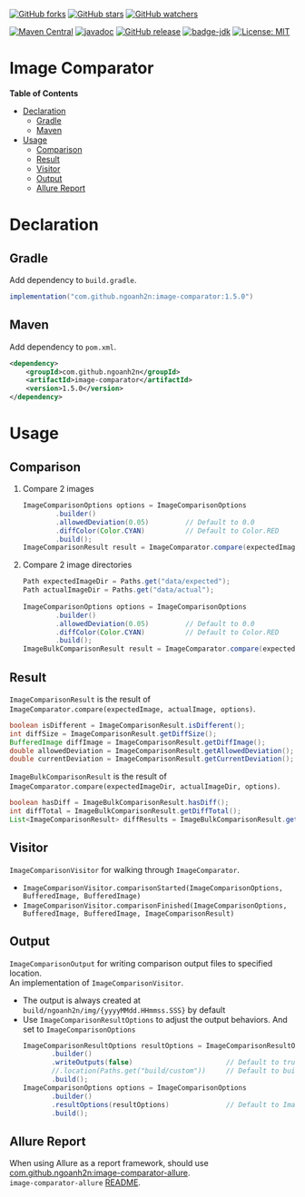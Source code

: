 [![GitHub forks](https://img.shields.io/github/forks/ngoanh2n/image-comparator.svg?style=social&label=Fork&maxAge=2592000)](https://github.com/ngoanh2n/image-comparator/network/members/)
[![GitHub stars](https://img.shields.io/github/stars/ngoanh2n/image-comparator.svg?style=social&label=Star&maxAge=2592000)](https://github.com/ngoanh2n/image-comparator/stargazers/)
[![GitHub watchers](https://img.shields.io/github/watchers/ngoanh2n/image-comparator.svg?style=social&label=Watch&maxAge=2592000)](https://github.com/ngoanh2n/image-comparator/watchers/)

[![Maven Central](https://maven-badges.herokuapp.com/maven-central/com.github.ngoanh2n/image-comparator/badge.svg)](https://maven-badges.herokuapp.com/maven-central/com.github.ngoanh2n/image-comparator)
[![javadoc](https://javadoc.io/badge2/com.github.ngoanh2n/image-comparator/javadoc.svg)](https://javadoc.io/doc/com.github.ngoanh2n/image-comparator)
[![GitHub release](https://img.shields.io/github/release/ngoanh2n/image-comparator.svg)](https://github.com/ngoanh2n/image-comparator/releases/)
[![badge-jdk](https://img.shields.io/badge/jdk-17-blue.svg)](http://www.oracle.com/technetwork/java/javase/downloads/index.html)
[![License: MIT](https://img.shields.io/badge/License-MIT-blueviolet.svg)](https://opensource.org/licenses/MIT)

# Image Comparator
**Table of Contents**
<!-- TOC -->
* [Declaration](#declaration)
  * [Gradle](#gradle)
  * [Maven](#maven)
* [Usage](#usage)
  * [Comparison](#comparison)
  * [Result](#result)
  * [Visitor](#visitor)
  * [Output](#output)
  * [Allure Report](#allure-report)
<!-- TOC -->

# Declaration
## Gradle
Add dependency to `build.gradle`.
```gradle
implementation("com.github.ngoanh2n:image-comparator:1.5.0")
```

## Maven
Add dependency to `pom.xml`.
```xml
<dependency>
    <groupId>com.github.ngoanh2n</groupId>
    <artifactId>image-comparator</artifactId>
    <version>1.5.0</version>
</dependency>
```

# Usage
## Comparison
1. Compare 2 images
    ```java
    ImageComparisonOptions options = ImageComparisonOptions
            .builder()
            .allowedDeviation(0.05)         // Default to 0.0
            .diffColor(Color.CYAN)          // Default to Color.RED
            .build();
    ImageComparisonResult result = ImageComparator.compare(expectedImage, actualImage, options);
    ```
2. Compare 2 image directories
    ```java
    Path expectedImageDir = Paths.get("data/expected");
    Path actualImageDir = Paths.get("data/actual");
            
    ImageComparisonOptions options = ImageComparisonOptions
            .builder()
            .allowedDeviation(0.05)         // Default to 0.0
            .diffColor(Color.CYAN)          // Default to Color.RED
            .build();
    ImageBulkComparisonResult result = ImageComparator.compare(expectedImageDir, actualImageDir, options);
    ```

## Result
`ImageComparisonResult` is the result of `ImageComparator.compare(expectedImage, actualImage, options)`.
```java
boolean isDifferent = ImageComparisonResult.isDifferent();
int diffSize = ImageComparisonResult.getDiffSize();
BufferedImage diffImage = ImageComparisonResult.getDiffImage();
double allowedDeviation = ImageComparisonResult.getAllowedDeviation();
double currentDeviation = ImageComparisonResult.getCurrentDeviation();
```

`ImageBulkComparisonResult` is the result of `ImageComparator.compare(expectedImageDir, actualImageDir, options)`.
```java
boolean hasDiff = ImageBulkComparisonResult.hasDiff();
int diffTotal = ImageBulkComparisonResult.getDiffTotal();
List<ImageComparisonResult> diffResults = ImageBulkComparisonResult.getDiffResults();
```

## Visitor
`ImageComparisonVisitor` for walking through `ImageComparator`.
- `ImageComparisonVisitor.comparisonStarted(ImageComparisonOptions, BufferedImage, BufferedImage)`
- `ImageComparisonVisitor.comparisonFinished(ImageComparisonOptions, BufferedImage, BufferedImage, ImageComparisonResult)`

## Output
`ImageComparisonOutput` for writing comparison output files to specified location.<br>
An implementation of `ImageComparisonVisitor`.
- The output is always created at `build/ngoanh2n/img/{yyyyMMdd.HHmmss.SSS}` by default
- Use `ImageComparisonResultOptions` to adjust the output behaviors. And set to `ImageComparisonOptions`
  ```java
  ImageComparisonResultOptions resultOptions = ImageComparisonResultOptions
         .builder()
         .writeOutputs(false)                       // Default to true
         //.location(Paths.get("build/custom"))     // Default to build/ngoanh2n/img
         .build();
  ImageComparisonOptions options = ImageComparisonOptions
         .builder()
         .resultOptions(resultOptions)              // Default to ImageComparisonResultOptions.defaults()
         .build();
  ```

## Allure Report
When using Allure as a report framework, should use
<a href="https://mvnrepository.com/artifact/com.github.ngoanh2n/image-comparator-allure">com.github.ngoanh2n:image-comparator-allure</a>.<br>
`image-comparator-allure` [README](image-comparator-allure#readme).
